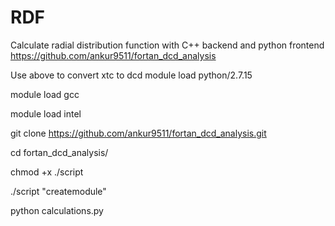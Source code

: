 # RDF
Calculate radial distribution function with C++ backend and python frontend
https://github.com/ankur9511/fortan_dcd_analysis

Use above to convert xtc to dcd
module load python/2.7.15

module load gcc

module load intel

git clone https://github.com/ankur9511/fortan_dcd_analysis.git

cd fortan_dcd_analysis/

chmod +x ./script

./script "createmodule"

python calculations.py
